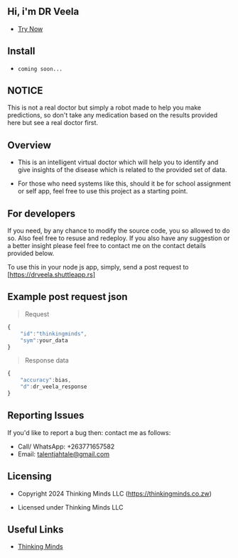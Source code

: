 ## Hi, i'm DR Veela

- [Try Now](https://thinkingminds.co.zw/health/home)


## Install
- `coming soon...`

## NOTICE
This is not a real doctor but simply a robot made to help you make predictions, so don't take any medication based on the results provided here but see a real doctor first.

## Overview
- This is an intelligent virtual doctor which will help you to identify and give insights of the disease which is related to the provided set of data. 

- For those who need systems like this, should it be for school assignment or self app, feel free to use this project as a starting point.

## For developers
If you need, by any chance to modify the source code, you so allowed to do so. Also feel free to resuse and redeploy. If you also have any suggestion or a better insight please feel free to contact me on the contact details provided below.

To use this in your node js app, simply, send a post request to [https://drveela.shuttleapp.rs]

## Example post request json

> Request
```javascript
{
	"id":"thinkingminds",
	"sym":your_data
}
```
> Response data
```javascript
{
	"accuracy":bias,
	"d":dr_veela_response
}
```

## Reporting Issues
If you'd like to report a bug then: contact me as follows:

- Call/ WhatsApp: +263771657582
- Email: talentjahtale@gmail.com

## Licensing

- Copyright 2024 Thinking Minds LLC (https://thinkingminds.co.zw)

- Licensed under Thinking Minds LLC

## Useful Links

- [Thinking Minds](https://thinkingminds.co.zw)

